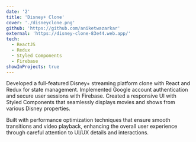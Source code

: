 ```yaml
---
date: '2'
title: 'Disney+ Clone'
cover: './disneyclone.png'
github: 'https://github.com/aniketwazarkar'
external: 'https://disney-clone-83e44.web.app/'
tech:
  - ReactJS
  - Redux
  - Styled Components
  - Firebase
showInProjects: true
---
```


Developed a full-featured Disney+ streaming platform clone with React and Redux for state management. Implemented Google account authentication and secure user sessions with Firebase. Created a responsive UI with Styled Components that seamlessly displays movies and shows from various Disney properties.

Built with performance optimization techniques that ensure smooth transitions and video playback, enhancing the overall user experience through careful attention to UI/UX details and interactions.
